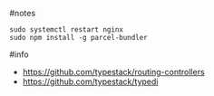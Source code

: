 #notes

```
sudo systemctl restart nginx
sudo npm install -g parcel-bundler
```

#info

* https://github.com/typestack/routing-controllers
* https://github.com/typestack/typedi
